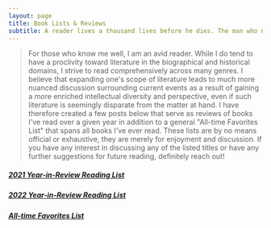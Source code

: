```yaml
---
layout: page
title: Book Lists & Reviews
subtitle: A reader lives a thousand lives before he dies. The man who never reads lives only one. - George R.R. Martin
---
```


> For those who know me well, I am an avid reader. While I do tend to have a proclivity toward literature in the biographical and historical domains, I strive to read comprehensively across many genres. I believe that expanding one's scope of literature leads to much more nuanced discussion surrounding current events as a result of gaining a more enriched intellectual diversity and perspective, even if such literature is seemingly disparate from the matter at hand. I have therefore created a few posts below that serve as reviews of books I've read over a given year in addition to a general "All-time Favorites List" that spans all books I've ever read. These lists are by no means official or exhaustive, they are merely for enjoyment and discussion. If you have any interest in discussing any of the listed titles or have any further suggestions for future reading, definitely reach out!

##### [2021 Year-in-Review Reading List](2021_Year_in_Review.md)  

##### [2022 Year-in-Review Reading List](2022_Year_in_Review.md)  

##### [All-time Favorites List](all_time_favorites.md)


